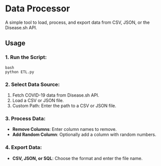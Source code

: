 # Data Processor

A simple tool to load, process, and export data from CSV, JSON, or the Disease.sh API.

## Usage

### 1. Run the Script:
    bash
    python ETL.py

### 2. Select Data Source:
1. Fetch COVID-19 data from Disease.sh API.
2. Load a CSV or JSON file.
3. Custom Path: Enter the path to a CSV or JSON file.

### 3. Process Data:
- **Remove Columns**: Enter column names to remove.
- **Add Random Column**: Optionally add a column with random numbers.

### 4. Export Data:
- **CSV, JSON, or SQL**: Choose the format and enter the file name.
